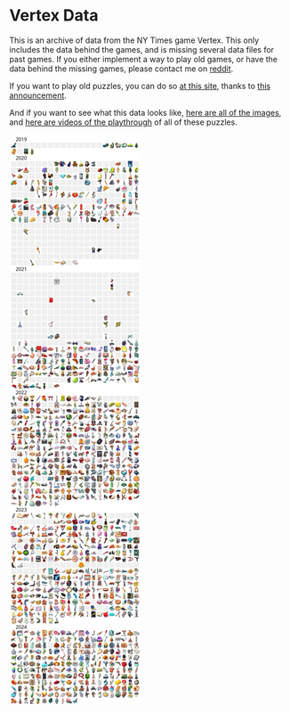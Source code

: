 # Vertex Data

This is an archive of data from the NY Times game Vertex.  This only includes the data behind 
the games, and is missing several data files for past games.  If you either implement a way 
to play old games, or have the data behind the missing games, 
please contact me on [reddit](https://www.reddit.com/user/nobody514/).

If you want to play old puzzles, you can 
do so [at this site](https://helloworld-1839.github.io/vertex/), thanks 
to [this announcement](https://www.reddit.com/r/VertexNYT/comments/1f68b1g/i_made_a_vertex_clone/).

And if you want to see what this data 
looks like, [here are all of the images](https://q726kbxun.github.io/vertex/index.html), 
and [here are videos of the playthrough](videos.md) of all of these puzzles.

![Preview of data files](images/preview.png)
